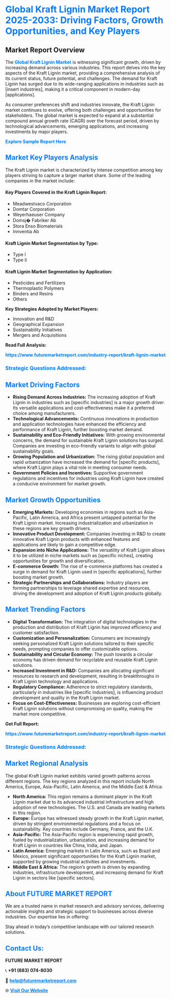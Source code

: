 <h1 style="color: #007BFF;">Global Kraft Lignin Market Report 2025-2033: Driving Factors, Growth Opportunities, and Key Players</h1>

<section id="overview">
<h2>Market Report Overview</h2>
<p>The <a href="https://www.futuremarketreport.com/industry-report/kraft-lignin-market" style="color: #007BFF; text-decoration: none;"><strong>Global Kraft Lignin Market</strong></a> is witnessing significant growth, driven by increasing demand across various industries. This report delves into the key aspects of the Kraft Lignin market, providing a comprehensive analysis of its current status, future potential, and challenges. The demand for Kraft Lignin has surged due to its wide-ranging applications in industries such as [insert industries], making it a critical component in modern-day [applications].</p>
<p>As consumer preferences shift and industries innovate, the Kraft Lignin market continues to evolve, offering both challenges and opportunities for stakeholders. The global market is expected to expand at a substantial compound annual growth rate (CAGR) over the forecast period, driven by technological advancements, emerging applications, and increasing investments by major players.</p>
</section>

<section id="overview">
<p><a href="https://www.futuremarketreport.com/request-sample/reportId=31355" style="color: #007BFF; text-decoration: none;"><strong>Explore Sample Report Here</strong></a></p>
</section>

<section id="key-players">
<h2 style="color: #007BFF;">Market Key Players Analysis</h2>
<p>The Kraft Lignin market is characterized by intense competition among key players striving to capture a larger market share. Some of the leading companies in the market include:</p>
<h4>Key Players Covered in the Kraft Lignin Report:</h4>
<ul><li>Meadwestvaco Corporation</li><li>Domtar Corporation</li><li>Weyerhaeuser Company</li><li>Domsj� Fabriker Ab</li><li>Stora Enso Biomaterials</li><li>Innventia Ab</li></ul>
<h4>Kraft Lignin Market Segmentation by Type:</h4>
<ul><li>Type I</li><li>Type Ii</li></ul>

<h4>Kraft Lignin Market Segmentation by Application:</h4>
<ul><li>Pesticides and Fertilizers</li><li>Thermoplastic Polymers</li><li>Binders and Resins</li><li>Others</li></ul>
<p><strong>Key Strategies Adopted by Market Players:</strong></p>
<ul>
<li>Innovation and R&D</li>
<li>Geographical Expansion</li>
<li>Sustainability Initiatives</li>
<li>Mergers and Acquisitions</li>
</ul>
</section>

<section>
<p><strong>Read Full Analysis: </strong></p><a href="https://www.futuremarketreport.com/industry-report/kraft-lignin-market" style="color: #007BFF; text-decoration: none;"><strong>https://www.futuremarketreport.com/industry-report/kraft-lignin-market</strong></a>
<h3 style="color: #007BFF;">Strategic Questions Addressed:</h3>
</section>

<section id="driving-factors">
<h2 style="color: #007BFF;">Market Driving Factors</h2>
<ul>
<li><strong>Rising Demand Across Industries:</strong> The increasing adoption of Kraft Lignin in industries such as [specific industries] is a major growth driver. Its versatile applications and cost-effectiveness make it a preferred choice among manufacturers.</li>
<li><strong>Technological Advancements:</strong> Continuous innovations in production and application technologies have enhanced the efficiency and performance of Kraft Lignin, further boosting market demand.</li>
<li><strong>Sustainability and Eco-Friendly Initiatives:</strong> With growing environmental concerns, the demand for sustainable Kraft Lignin solutions has surged. Companies are investing in eco-friendly variants to align with global sustainability goals.</li>
<li><strong>Growing Population and Urbanization:</strong> The rising global population and rapid urbanization have increased the demand for [specific products], where Kraft Lignin plays a vital role in meeting consumer needs.</li>
<li><strong>Government Policies and Incentives:</strong> Supportive government regulations and incentives for industries using Kraft Lignin have created a conducive environment for market growth.</li>
</ul>
</section>

<section id="growth-opportunities">
<h2 style="color: #007BFF;">Market Growth Opportunities</h2>
<ul>
<li><strong>Emerging Markets:</strong> Developing economies in regions such as Asia-Pacific, Latin America, and Africa present untapped potential for the Kraft Lignin market. Increasing industrialization and urbanization in these regions are key growth drivers.</li>
<li><strong>Innovative Product Development:</strong> Companies investing in R&D to create innovative Kraft Lignin products with enhanced features and applications are likely to gain a competitive edge.</li>
<li><strong>Expansion into Niche Applications:</strong> The versatility of Kraft Lignin allows it to be utilized in niche markets such as [specific niches], creating opportunities for growth and diversification.</li>
<li><strong>E-commerce Growth:</strong> The rise of e-commerce platforms has created a surge in demand for Kraft Lignin used in [specific applications], further boosting market growth.</li>
<li><strong>Strategic Partnerships and Collaborations:</strong> Industry players are forming partnerships to leverage shared expertise and resources, driving the development and adoption of Kraft Lignin products globally.</li>
</ul>
</section>

<section id="trending-factors">
<h2 style="color: #007BFF;">Market Trending Factors</h2>
<ul>
<li><strong>Digital Transformation:</strong> The integration of digital technologies in the production and distribution of Kraft Lignin has improved efficiency and customer satisfaction.</li>
<li><strong>Customization and Personalization:</strong> Consumers are increasingly seeking personalized Kraft Lignin solutions tailored to their specific needs, prompting companies to offer customizable options.</li>
<li><strong>Sustainability and Circular Economy:</strong> The push towards a circular economy has driven demand for recyclable and reusable Kraft Lignin solutions.</li>
<li><strong>Increased Investment in R&D:</strong> Companies are allocating significant resources to research and development, resulting in breakthroughs in Kraft Lignin technology and applications.</li>
<li><strong>Regulatory Compliance:</strong> Adherence to strict regulatory standards, particularly in industries like [specific industries], is influencing product development and quality in the Kraft Lignin market.</li>
<li><strong>Focus on Cost-Effectiveness:</strong> Businesses are exploring cost-efficient Kraft Lignin solutions without compromising on quality, making the market more competitive.</li>
</ul>
</section>

<section>
<p><strong>Get Full Report: </strong></p><a href="https://www.futuremarketreport.com/industry-report/kraft-lignin-market" style="color: #007BFF; text-decoration: none;"><strong>https://www.futuremarketreport.com/industry-report/kraft-lignin-market</strong></a>
<h3 style="color: #007BFF;">Strategic Questions Addressed:</h3>
</section>


<section id="regional-analysis">
<h2 style="color: #007BFF;">Market Regional Analysis</h2>
<p>The global Kraft Lignin market exhibits varied growth patterns across different regions. The key regions analyzed in this report include North America, Europe, Asia-Pacific, Latin America, and the Middle East & Africa:</p>
<ul>
<li><strong>North America:</strong> This region remains a dominant player in the Kraft Lignin market due to its advanced industrial infrastructure and high adoption of new technologies. The U.S. and Canada are leading markets in this region.</li>
<li><strong>Europe:</strong> Europe has witnessed steady growth in the Kraft Lignin market, driven by stringent environmental regulations and a focus on sustainability. Key countries include Germany, France, and the U.K.</li>
<li><strong>Asia-Pacific:</strong> The Asia-Pacific region is experiencing rapid growth, fueled by industrialization, urbanization, and increasing demand for Kraft Lignin in countries like China, India, and Japan.</li>
<li><strong>Latin America:</strong> Emerging markets in Latin America, such as Brazil and Mexico, present significant opportunities for the Kraft Lignin market, supported by growing industrial activities and investments.</li>
<li><strong>Middle East & Africa:</strong> The region’s growth is driven by expanding industries, infrastructure development, and increasing demand for Kraft Lignin in sectors like [specific sectors].</li>
</ul>
</section>

<footer>
<h2 style="color: #007BFF;">About FUTURE MARKET REPORT</h2>
<p>We are a trusted name in market research and advisory services, delivering actionable insights and strategic support to businesses across diverse industries. Our expertise lies in offering:</p>

<p>Stay ahead in today’s competitive landscape with our tailored research solutions.</p>

<h2 style="color: #007BFF;">Contact Us:</h2>
<p><strong>FUTURE MARKET REPORT</strong></p>
<p>📞 <strong>+91 (883) 074-8030</strong></p>
<p>📧 <strong><a href="mailto:help@futuremarketreport.com" style="color: #007BFF;">help@futuremarketreport.com</a></strong></p>
<p>🌐 <strong><a href="https://www.futuremarketreport.com/" style="color: #007BFF;">Visit Our Website</a></strong></p>
</footer>